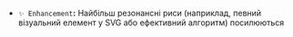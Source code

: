 * `✨ Enhancement`**:** Найбільш резонансні риси (наприклад, певний візуальний елемент у SVG або ефективний алгоритм) посилюються